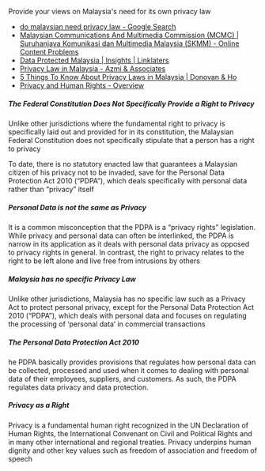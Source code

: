 Provide your views on Malaysia's need for its own privacy law

- [do malaysian need privacy law - Google Search](https://www.google.com/search?q=do+malaysian+need+privacy+law&rlz=1C1CHBD_enMY968MY968&sxsrf=ALiCzsbjOjPwFUHL_3NN8JmyRHY7-K7txg%3A1652622774575&ei=tgWBYrzcIpO88QPxsonQDg&ved=0ahUKEwi8j7TL0-H3AhUTXnwKHXFZAuoQ4dUDCA4&uact=5&oq=do+malaysian+need+privacy+law&gs_lcp=Cgdnd3Mtd2l6EAMyBAgjECc6BwgAEEcQsAM6BwgjELACECdKBAhBGABKBAhGGABQjApY9idgz0NoAnABeACAAbsFiAGmCZIBBTYuNS0xmAEAoAEByAEIwAEB&sclient=gws-wiz)
- [Malaysian Communications And Multimedia Commission (MCMC) | Suruhanjaya Komunikasi dan Multimedia Malaysia (SKMM) - Online Content Problems](https://www.mcmc.gov.my/en/faqs/online-content-problems)
- [Data Protected Malaysia | Insights | Linklaters](https://www.linklaters.com/en/insights/data-protected/data-protected---malaysia#:~:text=Right%20to%20be%20forgotten,processing%20of%20his%20personal%20data)
- [Privacy Law in Malaysia - Azmi & Associates](https://www.azmilaw.com/insights/privacy-law-in-malaysia/#:~:text=Unlike%20other%20jurisdictions%2C%20Malaysia%20has,personal%20data'%20in%20commercial%20transactions.)
- [5 Things To Know About Privacy Laws in Malaysia | Donovan & Ho](https://dnh.com.my/5-things-we-should-know-about-privacy-laws-in-malaysia/)
- [Privacy and Human Rights - Overview](http://gilc.org/privacy/survey/intro.html#:~:text=Privacy%20is%20a%20fundamental%20human,association%20and%20freedom%20of%20speech.)

##### The Federal Constitution Does Not Specifically Provide a Right to Privacy
Unlike other jurisdictions where the fundamental right to privacy is specifically laid out and provided for in its constitution, the Malaysian Federal Constitution does not specifically stipulate that a person has a right to privacy

To date, there is no statutory enacted law that guarantees a Malaysian citizen of his privacy not to be invaded, save for the Personal Data Protection Act 2010 (“PDPA”), which deals specifically with personal data rather than “privacy” itself

##### Personal Data is not the same as Privacy
It is a common misconception that the PDPA is a “privacy rights” legislation. While privacy and personal data can often be interlinked, the PDPA is narrow in its application as it deals with personal data privacy as opposed to privacy rights in general.  In contrast, the right to privacy relates to the right to be left alone and live free from intrusions by others

##### Malaysia has no specific Privacy Law
Unlike other jurisdictions, Malaysia has no specific law such as a Privacy Act to protect personal privacy, except for the Personal Data Protection Act 2010 (“PDPA”), which deals with personal data and focuses on regulating the processing of ‘personal data’ in commercial transactions

##### The Personal Data Protection Act 2010
he PDPA basically provides provisions that regulates how personal data can be collected, processed and used when it comes to dealing with personal data of their employees, suppliers, and customers.  As such, the PDPA regulates data privacy and data protection.

##### Privacy as a Right
Privacy is a fundamental human right recognized in the UN Declaration of Human Rights, the International Convenant on Civil and Political Rights and in many other international and regional treaties. Privacy underpins human dignity and other key values such as freedom of association and freedom of speech

